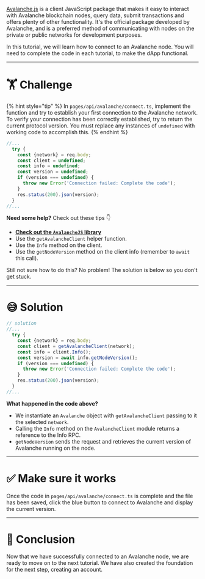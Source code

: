 [Avalanche.js](https://github.com/ava-labs/avalanchejs) is a client JavaScript package that makes it easy to interact with Avalanche blockchain nodes, query data, submit transactions and offers plenty of other functionality. It's the official package developed by Avalanche, and is a preferred method of communicating with nodes on the private or public networks for development purposes.

In this tutorial, we will learn how to connect to an Avalanche node. You will need to complete the code in each tutorial, to make the dApp functional.

---

# 🏋️ Challenge

{% hint style="tip" %}
In `pages/api/avalanche/connect.ts`, implement the function and try to establish your first connection to the Avalanche network. To verify your connection has been correctly established, try to return the current protocol version. You must replace any instances of `undefined` with working code to accomplish this.
{% endhint %}

```typescript
//...
  try {
    const {network} = req.body;
    const client = undefined;
    const info = undefined;
    const version = undefined;
    if (version === undefined) {
      throw new Error('Connection failed: Complete the code');
    }
    res.status(200).json(version);
  }
//...
```

**Need some help?** Check out these tips 👇

- [**Check out the `AvalancheJS` library**](https://github.com/ava-labs/avalanchejs)
- Use the `getAvalancheClient` helper function.
- Use the `Info` method on the client.
- Use the `getNodeVersion` method on the client info (remember to `await` this call).

Still not sure how to do this? No problem! The solution is below so you don't get stuck.

---

# 😅 Solution

```typescript
// solution
//...
  try {
    const {network} = req.body;
    const client = getAvalancheClient(network);
    const info = client.Info();
    const version = await info.getNodeVersion();
    if (version === undefined) {
      throw new Error('Connection failed: Complete the code');
    }
    res.status(200).json(version);
  }
//...
```

**What happened in the code above?**

- We instantiate an `Avalanche` object with `getAvalancheClient` passing to it the selected `network`.
- Calling the `Info` method on the `AvalancheClient` module returns a reference to the Info RPC.
- `getNodeVersion` sends the request and retrieves the current version of Avalanche running on the node.

---

# ✅ Make sure it works

Once the code in `pages/api/avalanche/connect.ts` is complete and the file has been saved, click the blue button to connect to Avalanche and display the current version.

---

# 🏁 Conclusion

Now that we have successfully connected to an Avalanche node, we are ready to move on to the next tutorial. We have also created the foundation for the next step, creating an account.
